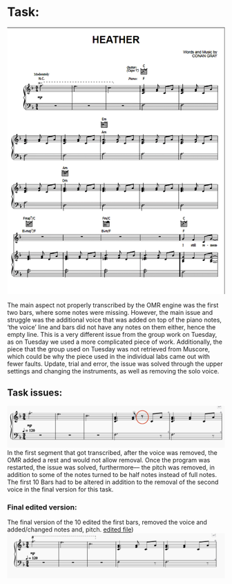 # Task: 

![Alt Text](IMAGES/1_Original_Score.png) 

The main aspect not properly transcribed by the OMR engine was the first two bars, where some notes were missing. However, the main issue and struggle was the additional voice that was added on top of the piano notes, ‘the voice’ line and bars did not have any notes on them either, hence the empty line. This is a very different issue from the group work on Tuesday, as on Tuesday we used a more complicated piece of work. Additionally, the piece that the group used on Tuesday was not retrieved from Muscore, which could be why the piece used in the individual labs came out with fewer faults. Update, trial and error,  the issue was solved through the upper settings and changing the instruments, as well as removing the solo voice. 
## Task issues: 
![Alt Text](IMAGES/the_edited_mistake.png) 
In the first segment that got transcribed, after the voice was removed, the OMR added a rest and would not allow removal. Once the program was restarted, the issue was solved, furthermore–– the pitch was removed, in addition to some of the notes turned to be half notes instead of full notes. The first 10 Bars had to be altered in addition to the removal of the second voice in the final version for this task. 

### Final edited version:
The final version of the 10 edited the first bars, removed the voice and added/changed notes and, pitch. [edited file](musescore_edited_10Bars.mscz))
![Alt Text](IMAGES/edited_less_issues_10Bars.png) 
